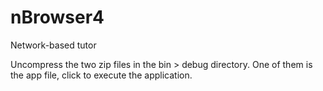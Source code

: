 # nBrowser4
Network-based tutor

Uncompress the two zip files in the bin > debug directory. One of them is the app file, click to execute the application. 
